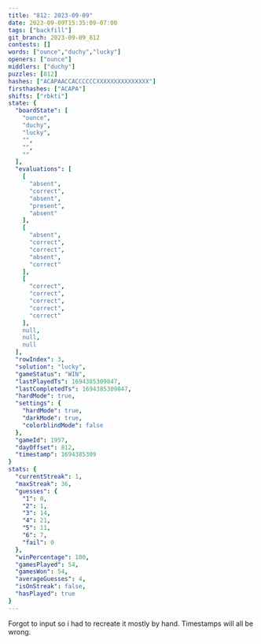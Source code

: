 ```yaml
---
title: "812: 2023-09-09"
date: 2023-09-09T15:35:09-07:00
tags: ["backfill"]
git_branch: 2023-09-09_812
contests: []
words: ["ounce","duchy","lucky"]
openers: ["ounce"]
middlers: ["duchy"]
puzzles: [812]
hashes: ["ACAPAACCACCCCCCXXXXXXXXXXXXXXX"]
firsthashes: ["ACAPA"]
shifts: ["rbkti"]
state: {
  "boardState": [
    "ounce",
    "duchy",
    "lucky",
    "",
    "",
    ""
  ],
  "evaluations": [
    [
      "absent",
      "correct",
      "absent",
      "present",
      "absent"
    ],
    [
      "absent",
      "correct",
      "correct",
      "absent",
      "correct"
    ],
    [
      "correct",
      "correct",
      "correct",
      "correct",
      "correct"
    ],
    null,
    null,
    null
  ],
  "rowIndex": 3,
  "solution": "lucky",
  "gameStatus": "WIN",
  "lastPlayedTs": 1694385309847,
  "lastCompletedTs": 1694385309847,
  "hardMode": true,
  "settings": {
    "hardMode": true,
    "darkMode": true,
    "colorblindMode": false
  },
  "gameId": 1957,
  "dayOffset": 812,
  "timestamp": 1694385309
}
stats: {
  "currentStreak": 1,
  "maxStreak": 36,
  "guesses": {
    "1": 0,
    "2": 1,
    "3": 14,
    "4": 21,
    "5": 11,
    "6": 7,
    "fail": 0
  },
  "winPercentage": 100,
  "gamesPlayed": 54,
  "gamesWon": 54,
  "averageGuesses": 4,
  "isOnStreak": false,
  "hasPlayed": true
}
---
```

<!-- more -->
Forgot to input so i had to recreate it mostly by hand. Timestamps will all be wrong.
